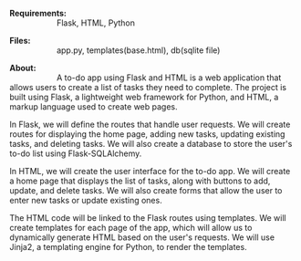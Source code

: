 <strong>Requirements: </strong><br />
&nbsp;&nbsp;&nbsp;&nbsp;&nbsp;&nbsp;&nbsp;&nbsp;&nbsp;&nbsp;&nbsp;&nbsp;&nbsp;&nbsp;&nbsp;&nbsp;&nbsp;&nbsp;&nbsp;&nbsp;&nbsp;Flask, HTML, Python
          
<strong>Files:</strong><br />
&nbsp;&nbsp;&nbsp;&nbsp;&nbsp;&nbsp;&nbsp;&nbsp;&nbsp;&nbsp;&nbsp;&nbsp;&nbsp;&nbsp;&nbsp;&nbsp;&nbsp;&nbsp;&nbsp;&nbsp;&nbsp;app.py, templates(base.html), db(sqlite file)
      
<strong>About:</strong> <br />
&nbsp;&nbsp;&nbsp;&nbsp;&nbsp;&nbsp;&nbsp;&nbsp;&nbsp;&nbsp;&nbsp;&nbsp;&nbsp;&nbsp;&nbsp;&nbsp;&nbsp;&nbsp;&nbsp;&nbsp;&nbsp;A to-do app using Flask and HTML is a web application that allows users to create a list of tasks they need to complete. The project is built using Flask, a lightweight web framework for Python, and HTML, a markup language used to create web pages.

In Flask, we will define the routes that handle user requests. We will create routes for displaying the home page, adding new tasks, updating existing tasks, and deleting tasks. We will also create a database to store the user's to-do list using Flask-SQLAlchemy.

In HTML, we will create the user interface for the to-do app. We will create a home page that displays the list of tasks, along with buttons to add, update, and delete tasks. We will also create forms that allow the user to enter new tasks or update existing ones.

The HTML code will be linked to the Flask routes using templates. We will create templates for each page of the app, which will allow us to dynamically generate HTML based on the user's requests. We will use Jinja2, a templating engine for Python, to render the templates.
